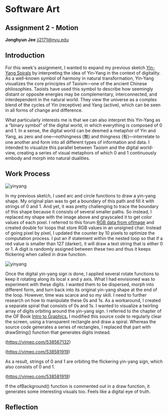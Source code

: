 # Software Art

## Assignment 2 - Motion

**Jonghyun Jee**
jj2171@nyu.edu

## Introduction

For this week's assignment, I wanted to expand my previous sketch [Yin-Yang Spirals](https://github.com/jonghyunjee/SoftwareArt/blob/main/Sketch_YinYangSpirals.md) by interpreting the idea of Yin-Yang in the context of digitality. As a well-known symbol of harmony in natural transformation, Yin-Yang visualizes the core principles of Taoism—one of the ancient Chinese philosophies. Taoists have used this symbol to describe how seemingly distant or opposite energies may be complementary, interconnected, and interdependent in the natural world. They view the universe as a complex blend of the cycles of Yin (receptive) and Yang (active), which can be seen in all forms of change and difference.

What particularly interests me is that we can also interpret this Yin-Yang as a “binary symbol” of the digital world, in which everything is composed of 0 and 1. In a sense, the digital world can be deemed a metaphor of Yin and Yang, as zero and one—nothingness (無) and thingness (有)—interrelate to one another and form into all different types of information and data. I intended to visualize this parallel between Taoism and the digital world-view, creating a series of visual metaphors of which 0 and 1 continuously embody and morph into natural dualities.

## Work Process

![yinyang](https://user-images.githubusercontent.com/50460806/115202667-962e0580-a131-11eb-8cae-44c59a7bb0f7.png)

In my previous sketch, I used arc and circle functions to draw a yin-yang shape. My original plan was to get a boundary of this path and fill it with strings of 0 and 1. And yet, it was pretty challenging to trace the boundary of this shape because it consists of several smaller paths. So instead, I replaced my shape with the image above and grayscaled it to get color values of each pixel. I referred to this forum [RGB data from ofImage](https://forum.openframeworks.cc/t/rbg-data-from-ofimage/1645) and created double for loops that store RGB values in an unsigned char. Instead of going pixel by pixel, I updated the counter by 10 pixels to optimize the computation process. I put an if statement within the nested loop so that if a red value is smaller than 127 (darker), it will draw a text string that is either 0 or 1. A digit is randomly assigned between these two and thus it keeps flickering when called in draw function. 

![yinyang](https://user-images.githubusercontent.com/50460806/115205106-2bca9480-a134-11eb-9845-4fa2b43160d4.gif)

Once the digital yin-yang sign is done, I applied several rotate functions to keep it rotating along its local x and y axis. What I had envisioned was to experiment with these digits. I wanted them to be dispersed, morph into different form, and turn back into its original yin-yang shape at the end of the loop. However, time was scarce and so my skill. I need to further research on how to manipulate these 0s and 1s. As a workaround, I created a separate spiral that consists of 0s and 1s. I wanted to visualize a twirling array of digits orbiting around the yin-yang sign. I referred to the chapter of the OF Book [Intro to Graphics.](http://openframeworks.kr/ofBook/chapters/intro_to_graphics.html) I modified this source code to regularly clear the screen, using a transparent rectangle and draw a spiral. Whereas the source code generates a series of rectangles, I replaced that part with drawString() function that generates digits instead. 

(https://vimeo.com/538567132)

(https://vimeo.com/538581919)

As a result, strings of 0 and 1 are orbiting the flickering yin-yang sign, which also consists of 0 and 1. 

(https://vimeo.com/538581919)

If the ofBackground() function is commented out in a draw function, it generates some interesting visuals too. Feels like a digital eye of truth. 

## Reflection



